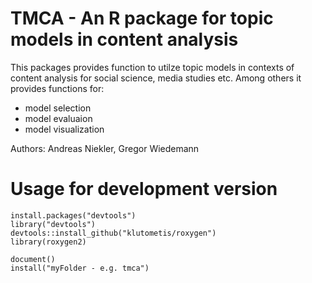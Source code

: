 TMCA - An R package for topic models in content analysis
========================================================

This packages provides function to utilze topic models in contexts of content 
analysis for social science, media studies etc. Among others it provides 
functions for:
* model selection
* model evaluaion
* model visualization

Authors: Andreas Niekler, Gregor Wiedemann

Usage for development version
========================================================
    install.packages("devtools")
    library("devtools")
    devtools::install_github("klutometis/roxygen")
    library(roxygen2)

    document()
    install("myFolder - e.g. tmca")
